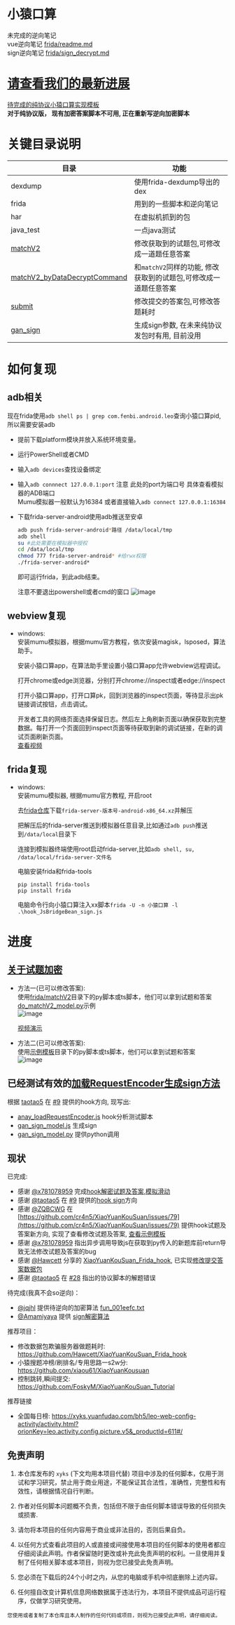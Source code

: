 # 小猿口算
未完成的逆向笔记  
vue逆向笔记 [frida/readme.md](frida/readme.md)  
sign逆向笔记 [frida/sign_decrypt.md](frida/sign_decrypt.md)

# [请查看我们的最新进展](frida/auto_answer/readme.md)
[待完成的纯协议小猿口算实现模板](frida/auto_answer/readme.md)  
**对于纯协议版， 现有加密答案脚本不可用,  正在重新写逆向加密脚本**

# 关键目录说明

|目录|功能|
|--|--|
|dexdump|使用frida-dexdump导出的dex|
|frida|用到的一些脚本和逆向笔记|
|har|在虚拟机抓到的包|
|java_test|一点java测试| 
|[matchV2](frida/matchV2)|修改获取到的试题包,可修改成一道题任意答案|
|[matchV2_byDataDecryptCommand](frida/matchV2_byDataDecryptCommand)|和`matchV2`同样的功能, 修改获取到的试题包,可修改成一道题任意答案|
|[submit](frida/submit)|修改提交的答案包,可修改答题耗时|
|[gan_sign](frida/gan_sign)|生成sign参数, 在未来纯协议发包时有用, 目前没用|  


# 如何复现
## adb相关
现在frida使用`adb shell ps | grep com.fenbi.android.leo`查询小猿口算pid, 所以需要安装adb
- 提前下载platform模块并放入系统环境变量。  
- 运行PowerShell或者CMD  
- 输入`adb devices`查找设备绑定  
- 输入`adb connnect 127.0.0.1:port` 注意 此处的port为端口号 具体查看模拟器的ADB端口  
  Mumu模拟器一般默认为16384 或者直接输入`adb connect 127.0.0.1:16384` 
- 下载frida-server-android使用adb推送至安卓  
    ```sh
    adb push frida-server-android*路径 /data/local/tmp
    adb shell
    su #此处需要在模拟器中授权
    cd /data/local/tmp
    chmod 777 frida-server-android* #给rwx权限
    ./frida-server-android*
    ```
    即可运行frida，到此adb结束。  

    注意不要退出powershell或者cmd的窗口
    ![image](https://github.com/user-attachments/assets/4d0570db-4b13-4f50-b48a-bdb30eee24a4)

## webview复现
+ windows:  
    安装mumu模拟器，根据mumu官方教程，依次安装magisk，lsposed，算法助手。  

    安装小猿口算app，在算法助手里设置小猿口算app允许webview远程调试。  

    打开chrome或edge浏览器，分别打开chrome://inspect或者edge://inspect  

    打开小猿口算app，打开口算pk，回到浏览器的inspect页面，等待显示出pk链接调试按钮，点击调试。  

    开发者工具的网络页面选择保留日志。然后左上角刷新页面以确保获取到完整数据。每打开一个页面回到inspect页面等待获取到新的调试链接，在新的调试页面刷新页面。  
    [查看视频](./video/webview.mp4)

## frida复现
+ windows:  
    安装mumu模拟器, 根据mumu官方教程, 开启root  

    去[frida仓库](https://github.com/frida/frida/releases)下载`frida-server-版本号-android-x86_64.xz`并解压  

    把解压后的frida-server推送到模拟器任意目录,比如通过`adb push`推送到`/data/local`目录下  

    连接到模拟器终端使用root启动frida-server,比如`adb shell, su, /data/local/frida-server-文件名`  

    电脑安装frida和frida-tools
    ```
    pip install frida-tools
    pip install frida
    ```

    电脑命令行向小猿口算注入xx脚本`frida -U -n 小猿口算 -l .\hook_JsBridgeBean_sign.js`


# 进度
## [关于试题加密](https://github.com/xmexg/xyks/issues/9)
- 方法一(已可以修改答案):  
使用[frida/matchV2](/frida/matchV2)目录下的py脚本或ts脚本，他们可以拿到试题和答案
[do_matchV2_model.py](frida/matchV2/do_matchV2_model.py)示例  
![image](./image/change_res.png)

    [视频演示](/video/frida_matchV2.mp4)

- 方法二(已可以修改答案):  
使用[示例模板](frida/matchV2_byDataDecryptCommand)目录下的py脚本或ts脚本，他们可以拿到试题和答案  
![image](/image/change_json.png)


## 已经测试有效的[加载RequestEncoder生成sign方法](frida/gan_sign)
根据 [taotao5](https://github.com/taotao5) 在 [#9](https://github.com/xmexg/xyks/issues/9) 提供的hook方向, 现写出:  
+ [anay_loadRequestEncoder.js](frida/anay_loadRequestEncoder.js) hook分析测试脚本
+ [gan_sign_model.js](frida/gan_sign/gan_sign_model.js) 生成sign
+ [gan_sign_model.py](frida/gan_sign/gan_sign_model.py) 提供python调用




## 现状
已完成:   
+ 感谢 [@x781078959](https://github.com/x781078959) 完成[hook解密试题及答案,模拟滑动](frida/matchV2)  
+ 感谢 [@taotao5](https://github.com/taotao5) 在 [#9](https://github.com/xmexg/xyks/issues/9) 提供的[hook sign](frida/gan_sign)方向
+ 感谢 [@ZQBCWG](https://github.com/ZQBCWG) 在 [https://github.com/cr4n5/XiaoYuanKouSuan/issues/79](https://github.com/cr4n5/XiaoYuanKouSuan/issues/79) 提供hook试题及答案新方向, 实现了查看修改试题及答案, [查看示例模板](frida/matchV2_byDataDecryptCommand) 
+ 感谢 [@x781078959](https://github.com/x781078959) 指出异步调用导致js在获取到py传入的新题库前return导致无法修改试题及答案的bug
+ 感谢 [@Hawcett](https://github.com/Hawcett) 分享的 [XiaoYuanKouSuan_Frida_hook](https://github.com/Hawcett/XiaoYuanKouSuan_Frida_hook), 已实现[修改提交答案数据包](frida/submit)
+ 感谢 [@taotao5](https://github.com/taotao5) 在 [#28](https://github.com/xmexg/xyks/issues/28) 指出的协议脚本的解题错误

待完成(我真不会so逆向)：
+ [@jqjhl](https://github.com/jqjhl) 提供待逆向的加密算法 [fun_001eefc.txt](资料/解密算法/fun_001eefc.txt)
+ [@Amamiyaya](https://github.com/Amamiyaya) 提供 [sign解密算法](资料/解密算法/666.pdf)

推荐项目：
+ 修改数据包欺骗服务器做题耗时: https://github.com/Hawcett/XiaoYuanKouSuan_Frida_hook
+ 小猿搜题冲榜/刷排名/专用思路一s2w分: https://github.com/xiaou61/XiaoYuanKousuan
+ 控制跳转,瞬间提交: https://github.com/FoskyM/XiaoYuanKouSuan_Tutorial

推荐链接
+ 全国每日榜: https://xyks.yuanfudao.com/bh5/leo-web-config-activity/activity.html?orionKey=leo.activity.config.picture.v5&_productId=611#/

## 免责声明

1. 本仓库发布的 `xyks` (下文均用本项目代替) 项目中涉及的任何脚本，仅用于测试和学习研究，禁止用于商业用途，不能保证其合法性，准确性，完整性和有效性，请根据情况自行判断。

2. 作者对任何脚本问题概不负责，包括但不限于由任何脚本错误导致的任何损失或损害.

3. 请勿将本项目的任何内容用于商业或非法目的，否则后果自负。

4. 以任何方式查看此项目的人或直接或间接使用本项目的任何脚本的使用者都应仔细阅读此声明。作者保留随时更改或补充此免责声明的权利。一旦使用并复制了任何相关脚本或本项目，则视为您已接受此免责声明。

5. 您必须在下载后的24个小时之内，从您的电脑或手机中彻底删除上述内容。

6. 任何擅自改变计算机信息网络数据属于违法行为，本项目不提供成品可运行程序，仅做学习研究使用。

`您使用或者复制了本仓库且本人制作的任何代码或项目，则视为已接受此声明，请仔细阅读。`

